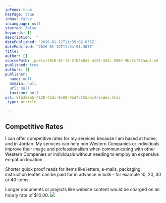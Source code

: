 ```yaml
---
inFeed: true
hasPage: true
inNav: false
inLanguage: null
starred: false
keywords: []
description: ''
datePublished: '2016-01-12T11:35:02.835Z'
dateModified: '2016-01-12T11:34:51.367Z'
title: ''
author: []
sourcePath: _posts/2016-01-12-5fb3e8a5-4128-42dc-8502-9bd7cf55aac4.md
published: true
authors: []
publisher:
  name: null
  domain: null
  url: null
  favicon: null
url: 5fb3e8a5-4128-42dc-8502-9bd7cf55aac4/index.html
_type: Article

---
```

## Competitive Rates

I can offer competitive rates for my services because I am based at home, and in Jordan. My services can help non Western Companies or individuals improve their image and professionalism when communicating with other Western Companies or individuals without needing to employ an expensive ex-pat on location.

Shorter quick proof reads for items like letters, e-mails, packaging, instruction leaflet can be paid for in advance in bulk - for example 10, 20, 30 or 40 items. 

Longer documents or projects like website content would be charged on an hourly rate of $10.00\.
![](https://the-grid-user-content.s3-us-west-2.amazonaws.com/ece554d5-17e0-4b51-8f41-e1d029dee5d2.JPG)